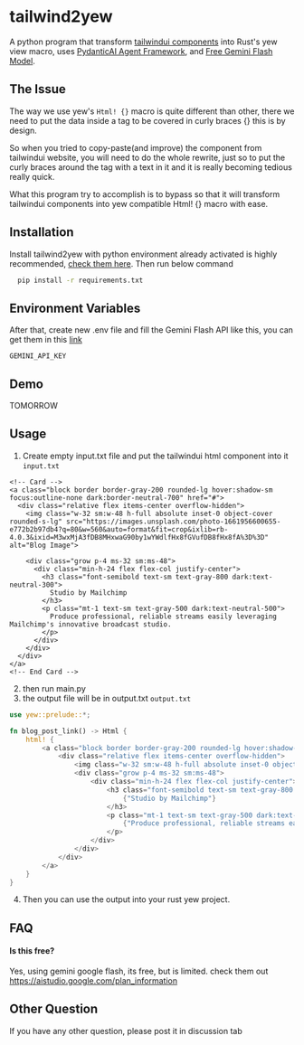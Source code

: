 
# tailwind2yew

A python program that transform [tailwindui components](https://tailwindui.com/) into Rust's yew view macro, uses [PydanticAI Agent Framework](https://ai.pydantic.dev/), and [Free Gemini Flash Model](https://deepmind.google/technologies/gemini/flash/).

## The Issue
The way we use yew's `Html! {}` macro is quite different than other, there we need to put the data inside a tag to be covered in curly braces {} this is by design. 

So when you tried to copy-paste(and improve) the component from tailwindui website, you will need to do the whole rewrite, just so to put the curly braces around the tag with a text in it and it is really becoming tedious really quick.

What this program try to accomplish is to bypass so that it will transform tailwindui components into yew compatible Html! {} macro with ease. 


## Installation

Install tailwind2yew with python environment already activated is highly recommended, [check them here](https://docs.python.org/3/library/venv.html). Then run below command

```bash
  pip install -r requirements.txt
```

## Environment Variables

After that, create new .env file and fill the Gemini Flash API like this, you can get them in this [link](https://aistudio.google.com/prompts/new_chat?model=gemini-1.5-flash)

`GEMINI_API_KEY`
## Demo

TOMORROW 


## Usage
1. Create empty input.txt file and put the tailwindui html component into it
`input.txt`
```
<!-- Card -->
<a class="block border border-gray-200 rounded-lg hover:shadow-sm focus:outline-none dark:border-neutral-700" href="#">
  <div class="relative flex items-center overflow-hidden">
    <img class="w-32 sm:w-48 h-full absolute inset-0 object-cover rounded-s-lg" src="https://images.unsplash.com/photo-1661956600655-e772b2b97db4?q=80&w=560&auto=format&fit=crop&ixlib=rb-4.0.3&ixid=M3wxMjA3fDB8MHxwaG90by1wYWdlfHx8fGVufDB8fHx8fA%3D%3D" alt="Blog Image">

    <div class="grow p-4 ms-32 sm:ms-48">
      <div class="min-h-24 flex flex-col justify-center">
        <h3 class="font-semibold text-sm text-gray-800 dark:text-neutral-300">
          Studio by Mailchimp
        </h3>
        <p class="mt-1 text-sm text-gray-500 dark:text-neutral-500">
          Produce professional, reliable streams easily leveraging Mailchimp's innovative broadcast studio.
        </p>
      </div>
    </div>
  </div>
</a>
<!-- End Card -->
```
2. then run main.py
3. the output file will be in output.txt
`output.txt`
```rust
use yew::prelude::*;

fn blog_post_link() -> Html {
    html! {
        <a class="block border border-gray-200 rounded-lg hover:shadow-sm focus:outline-none dark:border-neutral-700" href="#">
            <div class="relative flex items-center overflow-hidden">
                <img class="w-32 sm:w-48 h-full absolute inset-0 object-cover rounded-s-lg" src="https://images.unsplash.com/photo-1661956600655-e772b2b97db4?q=80&w=560&auto=format&fit=crop&ixlib=rb-4.0.3&ixid=M3wxMjA3fDB8MHxwaG90by1wYWdlfHx8fGVufDB8fHx8fA%3D%3D" alt="Blog Image"/>
                <div class="grow p-4 ms-32 sm:ms-48">
                    <div class="min-h-24 flex flex-col justify-center">
                        <h3 class="font-semibold text-sm text-gray-800 dark:text-neutral-300">
                            {"Studio by Mailchimp"}
                        </h3>
                        <p class="mt-1 text-sm text-gray-500 dark:text-neutral-500">
                            {"Produce professional, reliable streams easily leveraging Mailchimp's innovative broadcast studio."}
                        </p>
                    </div>
                </div>
            </div>
        </a>
    }
}
```
4. Then you can use the output into your rust yew project.

## FAQ

#### Is this free?

Yes, using gemini google flash, its free, but is limited. check them out https://aistudio.google.com/plan_information
## Other Question

If you have any other question, please post it in discussion tab
